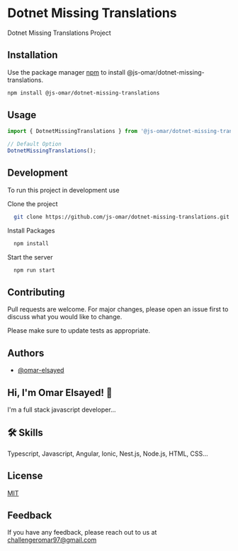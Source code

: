 # Dotnet Missing Translations

Dotnet Missing Translations Project

## Installation

Use the package manager [npm](https://www.npmjs.com/) to install @js-omar/dotnet-missing-translations.

```bash
npm install @js-omar/dotnet-missing-translations
```

## Usage

```typescript
import { DotnetMissingTranslations } from '@js-omar/dotnet-missing-translations';

// Default Option
DotnetMissingTranslations();
```

## Development

To run this project in development use

Clone the project

```bash
  git clone https://github.com/js-omar/dotnet-missing-translations.git
```

Install Packages

```bash
  npm install
```

Start the server

```bash
  npm run start
```

## Contributing

Pull requests are welcome. For major changes, please open an issue first to discuss what you would like to change.

Please make sure to update tests as appropriate.

## Authors

- [@omar-elsayed](https://github.com/omar-elsayed97)

## Hi, I'm Omar Elsayed! 👋

I'm a full stack javascript developer...

## 🛠 Skills

Typescript, Javascript, Angular, Ionic, Nest.js, Node.js, HTML, CSS...

## License

[MIT](https://choosealicense.com/licenses/mit/)

## Feedback

If you have any feedback, please reach out to us at challengeromar97@gmail.com

